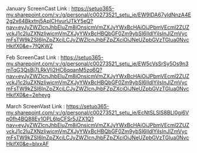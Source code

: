 January ScreenCast Link : https://setuo365-my.sharepoint.com/:v:/g/personal/c00273521_setu_ie/EW9IDA67yldNnzA4E2g2x64Bkxtnj5AplCHvurlJTkY5eQ?nav=eyJyZWZlcnJhbEluZm8iOnsicmVmZXJyYWxBcHAiOiJPbmVEcml2ZUZvckJ1c2luZXNzIiwicmVmZXJyYWxBcHBQbGF0Zm9ybSI6IldlYiIsInJlZmVycmFsTW9kZSI6InZpZXciLCJyZWZlcnJhbFZpZXciOiJNeUZpbGVzTGlua0NvcHkifX0&e=7fQKWZ

Feb ScreenCast Link : https://setuo365-my.sharepoint.com/:v:/g/personal/c00273521_setu_ie/EW5cVsSrSy5Os9n3mTqG3QsBj7LRkVlj2HC6qqanM5zo6Q?nav=eyJyZWZlcnJhbEluZm8iOnsicmVmZXJyYWxBcHAiOiJPbmVEcml2ZUZvckJ1c2luZXNzIiwicmVmZXJyYWxBcHBQbGF0Zm9ybSI6IldlYiIsInJlZmVycmFsTW9kZSI6InZpZXciLCJyZWZlcnJhbFZpZXciOiJNeUZpbGVzTGlua0NvcHkifX0&e=2eheyg

March ScreenVast Link : https://setuo365-my.sharepoint.com/:v:/g/personal/c00273521_setu_ie/EcNtSLSlS8BLl0gi6Vp0fh4BQ88Ev1OPL6lpCFSr5JZX1Q?nav=eyJyZWZlcnJhbEluZm8iOnsicmVmZXJyYWxBcHAiOiJPbmVEcml2ZUZvckJ1c2luZXNzIiwicmVmZXJyYWxBcHBQbGF0Zm9ybSI6IldlYiIsInJlZmVycmFsTW9kZSI6InZpZXciLCJyZWZlcnJhbFZpZXciOiJNeUZpbGVzTGlua0NvcHkifX0&e=blxxAF
